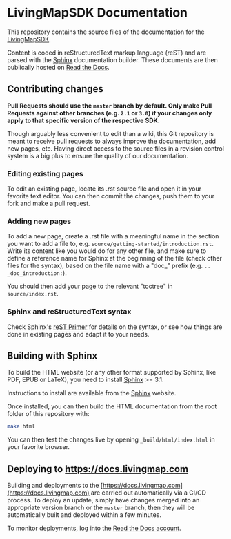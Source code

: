 # LivingMapSDK Documentation

This repository contains the source files of the documentation for the [LivingMapSDK](https://docs.livingmap.com).

Content is coded in reStructuredText markup language (reST) and are parsed with the [Sphinx](https://www.sphinx-doc.org/) documentation builder. These documents are then publically hosted on [Read the Docs](https://readthedocs.org/).

## Contributing changes

**Pull Requests should use the `master` branch by default. Only make Pull Requests against other branches (e.g. `2.1` or `3.0`) if your changes only apply to that specific version of the respective SDK.**

Though arguably less convenient to edit than a wiki, this Git repository is meant to receive pull requests to always improve the documentation, add new pages, etc. Having direct access to the source files in a revision control system is a big plus to ensure the quality of our documentation.

### Editing existing pages

To edit an existing page, locate its .rst source file and open it in your favorite text editor. You can then commit the changes, push them to your fork and make a pull request.

### Adding new pages

To add a new page, create a .rst file with a meaningful name in the section you want to add a file to, e.g. `source/getting-started/introduction.rst`. Write its content like you would do for any other file, and make sure to define a reference name for Sphinx at the beginning of the file (check other files for the syntax), based on the file name with a "doc_" prefix (e.g. `.. _doc_introduction:`).

You should then add your page to the relevant "toctree" in `source/index.rst`.

### Sphinx and reStructuredText syntax

Check Sphinx's [reST Primer](https://www.sphinx-doc.org/en/master/usage/restructuredtext/index.html) for details on the syntax, or see how things are done in existing pages and adapt it to your needs.


## Building with Sphinx

To build the HTML website (or any other format supported by Sphinx, like PDF, EPUB or LaTeX), you need to install [Sphinx](https://www.sphinx-doc.org/) >= 3.1.

Instructions to install are available from the [Sphinx](https://www.sphinx-doc.org/en/master/usage/installation.html) website.

Once installed, you can then build the HTML documentation from the root folder of this repository with:

```sh
make html
```

You can then test the changes live by opening `_build/html/index.html` in your favorite browser.


## Deploying to https://docs.livingmap.com

Building and deployments to the [https://docs.livingmap.com](https://docs.livingmap.com) are carried out automatically via a CI/CD process. To deploy an update, simply have changes merged into an appropriate version branch or the `master` branch, then they will be automatically built and deployed within a few minutes. 

To monitor deployments, log into the [Read the Docs account](https://readthedocs.org/projects/).